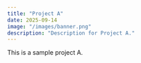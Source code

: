 ```yaml
---
title: "Project A"
date: 2025-09-14
image: "/images/banner.png"
description: "Description for Project A."
---
```


This is a sample project A.